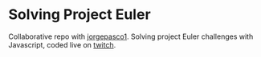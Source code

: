# Solving Project Euler

Collaborative repo with [jorgepasco1](https://www.github.com/jorgepasco1). Solving project Euler challenges with Javascript, coded live on [twitch](https://www.twitch.tv/franciscopantojag98).